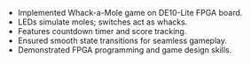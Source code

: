 - Implemented Whack-a-Mole game on DE10-Lite FPGA board.
- LEDs simulate moles; switches act as whacks.
- Features countdown timer and score tracking.
- Ensured smooth state transitions for seamless gameplay.
- Demonstrated FPGA programming and game design skills.
